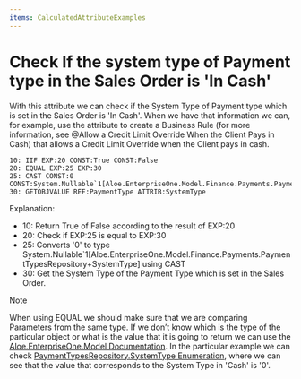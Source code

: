 ```yaml
---
items: CalculatedAttributeExamples
---
```


# Check If the system type of Payment type in the Sales Order is 'In Cash'

With this attribute we can check if the System Type of  Payment type which is set in the Sales Order is 'In Cash'. When we have  that information we can, for example, use the attribute to create a Business Rule (for more information, see @Allow a Credit Limit Override When the Client Pays in Cash) that allows a Credit Limit Override when the Client pays in cash.



```
10: IIF EXP:20 CONST:True CONST:False      
20: EQUAL EXP:25 EXP:30                                
25: CAST CONST:0 CONST:System.Nullable`1[Aloe.EnterpriseOne.Model.Finance.Payments.PaymentTypesRepository+SystemType]          
30: GETOBJVALUE REF:PaymentType ATTRIB:SystemType
```



Explanation:

- 10: Return True of False according to the result of EXP:20
- 20: Check if EXP:25 is equal to EXP:30  
- 25: Converts '0' to type  System.Nullable`1[Aloe.EnterpriseOne.Model.Finance.Payments.PaymentTypesRepository+SystemType] using CAST
- 30: Get the System Type of the Payment Type which is set in the Sales Order.



 

> [!NOTE]
> When using EQUAL we should make sure that we are comparing Parameters from the same type. 
> If we don’t know which is the type of the particular object or what is the value that it is going to return we can use the [Aloe.EnterpriseOne.Model Documentation](https://restdev.erp.bg/model/html/71286338-75b2-46ca-bc99-2b97fa1cf775.htm). 
> In the particular example we can check [PaymentTypesRepository.SystemType Enumeration](https://restdev.erp.bg/model/html/2fd52ed9-8c3d-8b99-c824-6574557864c0.htm), where we can see that the value that corresponds to the System Type in 'Cash' is '0'.
